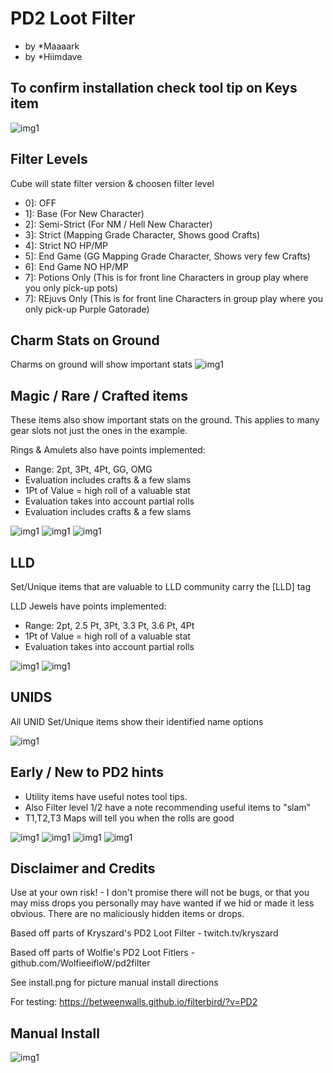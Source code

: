 # PD2 Loot Filter
* by *Maaaark
* by *Hiimdave

## To confirm installation check tool tip on Keys item


![img1](examples/cube.png?raw=true)


## Filter Levels

Cube will state filter version & choosen filter level

* 0]: OFF
* 1]: Base (For New Character)
* 2]: Semi-Strict (For NM / Hell New Character)
* 3]: Strict (Mapping Grade Character, Shows good Crafts)
* 4]: Strict NO HP/MP
* 5]: End Game (GG Mapping Grade Character, Shows very few Crafts)
* 6]: End Game NO HP/MP
* 7]: Potions Only (This is for front line Characters in group play where you only pick-up pots)
* 7]: REjuvs Only (This is for front line Characters in group play where you only pick-up Purple Gatorade)

## Charm Stats on Ground

Charms on ground will show important stats
![img1](examples/charms1.PNG?raw=true)

## Magic / Rare / Crafted items

These items also show important stats on the ground. This applies to many gear slots not just the ones in the example.

Rings & Amulets also have points implemented:
* Range: 2pt, 3Pt, 4Pt, GG, OMG
* Evaluation includes crafts & a few slams
* 1Pt of Value = high roll of a valuable stat
* Evaluation takes into account partial rolls
* Evaluation includes crafts & a few slams

![img1](examples/magicrares1.PNG?raw=true)
![img1](examples/magicrares2.PNG?raw=true)
![img1](examples/magicrares3.PNG?raw=true)

## LLD

Set/Unique items that are valuable to LLD community carry the [LLD] tag

LLD Jewels have points implemented:
* Range: 2pt, 2.5 Pt, 3Pt, 3.3 Pt, 3.6 Pt, 4Pt
* 1Pt of Value = high roll of a valuable stat
* Evaluation takes into account partial rolls

![img1](examples/lld1.PNG?raw=true)
![img1](examples/lld2.png?raw=true)

## UNIDS

All UNID Set/Unique items show their identified name options

![img1](examples/unid1.PNG?raw=true)

## Early / New to PD2 hints
* Utility items have useful notes tool tips.
* Also Filter level 1/2 have a note recommending useful items to "slam"
* T1,T2,T3 Maps will tell you when the rolls are good


![img1](examples/maps1.png?raw=true)
![img1](examples/maps2.png?raw=true)
![img1](examples/hints1.PNG?raw=true)
![img1](examples/slamme1.PNG?raw=true)

## Disclaimer and Credits

Use at your own risk! - I don't promise there will not be bugs, or that you may miss drops you personally may have wanted if we hid or made it less obvious.
There are no maliciously hidden items or drops.

Based off parts of Kryszard's PD2 Loot Filter - twitch.tv/kryszard

Based off parts of Wolfie's PD2 Loot Fitlers - github.com/WolfieeifloW/pd2filter

See install.png for picture manual install directions

For testing: https://betweenwalls.github.io/filterbird/?v=PD2

## Manual Install

![img1](https://github.com/Maaaaaarrk/Maaaark-PD2-Filter/blob/main/install.png?raw=true)
